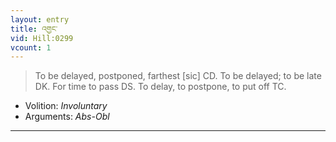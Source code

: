 ```yaml
---
layout: entry
title: འགྱང་
vid: Hill:0299
vcount: 1
---
```

> To be delayed, postponed, farthest [sic] CD\. To be delayed; to be late DK\. For time to pass DS\. To delay, to postpone, to put off TC\.

* Volition: _Involuntary_
* Arguments: _Abs-Obl_

---


